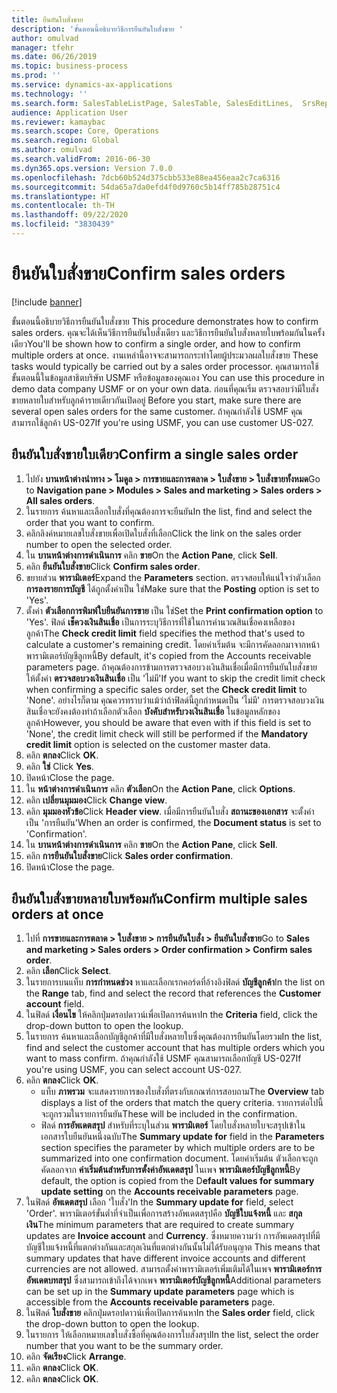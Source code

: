 ```yaml
---
title: ยืนยันใบสั่งขาย
description: 'ขั้นตอนนี้อธิบายวิธีการยืนยันใบสั่งขาย '
author: omulvad
manager: tfehr
ms.date: 06/26/2019
ms.topic: business-process
ms.prod: ''
ms.service: dynamics-ax-applications
ms.technology: ''
ms.search.form: SalesTableListPage, SalesTable, SalesEditLines,  SrsReportViewerForm, CustConfirmJournal, SysQueryForm, SysQueryFieldLookUp, SysLookup, SalesParmIdLookup, SalesUnconfirmedOrdersPart
audience: Application User
ms.reviewer: kamaybac
ms.search.scope: Core, Operations
ms.search.region: Global
ms.author: omulvad
ms.search.validFrom: 2016-06-30
ms.dyn365.ops.version: Version 7.0.0
ms.openlocfilehash: 7dcb60b524d375cbb533e88ea456eaa2c7ca6316
ms.sourcegitcommit: 54da65a7da0efd4f0d9760c5b14ff785b28751c4
ms.translationtype: HT
ms.contentlocale: th-TH
ms.lasthandoff: 09/22/2020
ms.locfileid: "3830439"
---
```

# <a name="confirm-sales-orders"></a><span data-ttu-id="f6e5e-103">ยืนยันใบสั่งขาย</span><span class="sxs-lookup"><span data-stu-id="f6e5e-103">Confirm sales orders</span></span>

[!include [banner](../../includes/banner.md)]

<span data-ttu-id="f6e5e-104">ขั้นตอนนี้อธิบายวิธีการยืนยันใบสั่งขาย </span><span class="sxs-lookup"><span data-stu-id="f6e5e-104">This procedure demonstrates how to confirm sales orders.</span></span> <span data-ttu-id="f6e5e-105">คุณจะได้เห็นวิธีการยืนยันใบสั่งเดียว และวิธีการยืนยันใบสั่งหลายใบพร้อมกันในครั้งเดียว</span><span class="sxs-lookup"><span data-stu-id="f6e5e-105">You'll be shown how to confirm a single order, and how to confirm multiple orders at once.</span></span> <span data-ttu-id="f6e5e-106">งานเหล่านี้อาจจะสามารถกระทำโดยผู้ประมวลผลใบสั่งขาย </span><span class="sxs-lookup"><span data-stu-id="f6e5e-106">These tasks would typically be carried out by a sales order processor.</span></span> <span data-ttu-id="f6e5e-107">คุณสามารถใช้ขั้นตอนนี้ในข้อมูลสาธิตบริษัท USMF หรือข้อมูลของคุณเอง </span><span class="sxs-lookup"><span data-stu-id="f6e5e-107">You can use this procedure in demo data company USMF or on your own data.</span></span> <span data-ttu-id="f6e5e-108">ก่อนที่คุณเริ่ม ตรวจสอบว่ามีใบสั่งขายหลายใบสำหรับลูกค้ารายเดียวกันเปิดอยู่ </span><span class="sxs-lookup"><span data-stu-id="f6e5e-108">Before you start, make sure there are several open sales orders for the same customer.</span></span> <span data-ttu-id="f6e5e-109">ถ้าคุณกำลังใช้ USMF คุณสามารถใช้ลูกค้า US-027</span><span class="sxs-lookup"><span data-stu-id="f6e5e-109">If you're using USMF, you can use customer US-027.</span></span>


## <a name="confirm-a-single-sales-order"></a><span data-ttu-id="f6e5e-110">ยืนยันใบสั่งขายใบเดียว</span><span class="sxs-lookup"><span data-stu-id="f6e5e-110">Confirm a single sales order</span></span>
1. <span data-ttu-id="f6e5e-111">ไปยัง **บานหน้าต่างนำทาง > โมดูล > การขายและการตลาด > ใบสั่งขาย > ใบสั่งขายทั้งหมด**</span><span class="sxs-lookup"><span data-stu-id="f6e5e-111">Go to **Navigation pane > Modules > Sales and marketing > Sales orders > All sales orders**.</span></span>
2. <span data-ttu-id="f6e5e-112">ในรายการ ค้นหาและเลือกใบสั่งที่คุณต้องการจะยืนยัน</span><span class="sxs-lookup"><span data-stu-id="f6e5e-112">In the list, find and select the order that you want to confirm.</span></span>
3. <span data-ttu-id="f6e5e-113">คลิกลิงค์หมายเลขใบสั่งขายเพื่อเปิดใบสั่งที่เลือก</span><span class="sxs-lookup"><span data-stu-id="f6e5e-113">Click the link on the sales order number to open the selected order.</span></span>
4. <span data-ttu-id="f6e5e-114">ใน **บานหน้าต่างการดำเนินการ** คลิก **ขาย**</span><span class="sxs-lookup"><span data-stu-id="f6e5e-114">On the **Action Pane**, click **Sell**.</span></span>
5. <span data-ttu-id="f6e5e-115">คลิก **ยืนยันใบสั่งขาย**</span><span class="sxs-lookup"><span data-stu-id="f6e5e-115">Click **Confirm sales order**.</span></span>
6. <span data-ttu-id="f6e5e-116">ขยายส่วน **พารามิเตอร์**</span><span class="sxs-lookup"><span data-stu-id="f6e5e-116">Expand the **Parameters** section.</span></span> <span data-ttu-id="f6e5e-117">ตรวจสอบให้แน่ใจว่าตัวเลือก **การลงรายการบัญชี** ได้ถูกตั้งค่าเป็น ใช่</span><span class="sxs-lookup"><span data-stu-id="f6e5e-117">Make sure that the **Posting** option is set to 'Yes'.</span></span>  
7. <span data-ttu-id="f6e5e-118">ตั้งค่า **ตัวเลือกการพิมพ์ใบยืนยันการขาย** เป็น ใช่</span><span class="sxs-lookup"><span data-stu-id="f6e5e-118">Set the **Print confirmation option** to 'Yes'.</span></span> <span data-ttu-id="f6e5e-119">ฟิลด์ **เช็ควงเงินสินเชื่อ** เป็นการระบุวิธีการที่ใช้ในการคำนวณสินเชื่อคงเหลือของลูกค้า</span><span class="sxs-lookup"><span data-stu-id="f6e5e-119">The **Check credit limit** field specifies the method that's used to calculate a customer's remaining credit.</span></span> <span data-ttu-id="f6e5e-120">โดยค่าเริ่มต้น จะมีการคัดลอกมาจากหน้าพารามิเตอร์บัญชีลูกหนี้</span><span class="sxs-lookup"><span data-stu-id="f6e5e-120">By default, it's copied from the Accounts receivable parameters page.</span></span> <span data-ttu-id="f6e5e-121">ถ้าคุณต้องการข้ามการตรวจสอบวงเงินสินเชื่อเมื่อมีการยืนยันใบสั่งขาย ให้ตั้งค่า **ตรวจสอบวงเงินสินเชื่อ** เป็น 'ไม่มี'</span><span class="sxs-lookup"><span data-stu-id="f6e5e-121">If you want to skip the credit limit check when confirming a specific sales order, set the **Check credit limit** to 'None'.</span></span> <span data-ttu-id="f6e5e-122">อย่างไรก็ตาม คุณควรทราบว่าแม้ว่าถ้าฟิลด์นี้ถูกกำหนดเป็น 'ไม่มี' การตรวจสอบวงเงินสินเชื่อจะยังคงต้องทำถ้าเลือกตัวเลือก **บังคับสำหรับวงเงินสินเชื่อ** ในข้อมูลหลักของลูกค้า</span><span class="sxs-lookup"><span data-stu-id="f6e5e-122">However, you should be aware that even with if this field is set to 'None', the credit limit check will still be performed if the **Mandatory credit limit** option is selected on the customer master data.</span></span> 
8. <span data-ttu-id="f6e5e-123">คลิก **ตกลง**</span><span class="sxs-lookup"><span data-stu-id="f6e5e-123">Click **OK**.</span></span>
9. <span data-ttu-id="f6e5e-124">คลิก **ใช่** </span><span class="sxs-lookup"><span data-stu-id="f6e5e-124">Click **Yes**.</span></span>
10. <span data-ttu-id="f6e5e-125">ปิดหน้า</span><span class="sxs-lookup"><span data-stu-id="f6e5e-125">Close the page.</span></span>
11. <span data-ttu-id="f6e5e-126">ใน **หน้าต่างการดำเนินการ** คลิก **ตัวเลือก**</span><span class="sxs-lookup"><span data-stu-id="f6e5e-126">On the **Action Pane**, click **Options**.</span></span>
12. <span data-ttu-id="f6e5e-127">คลิก **เปลี่ยนมุมมอง**</span><span class="sxs-lookup"><span data-stu-id="f6e5e-127">Click **Change view**.</span></span>
13. <span data-ttu-id="f6e5e-128">คลิก **มุมมองหัวข้อ**</span><span class="sxs-lookup"><span data-stu-id="f6e5e-128">Click **Header view**.</span></span> <span data-ttu-id="f6e5e-129">เมื่อมีการยืนยันใบสั่ง **สถานะของเอกสาร** จะตั้งค่าเป็น 'การยืนยัน'</span><span class="sxs-lookup"><span data-stu-id="f6e5e-129">When an order is confirmed, the **Document status** is set to 'Confirmation'.</span></span> 
14. <span data-ttu-id="f6e5e-130">ใน **บานหน้าต่างการดำเนินการ** คลิก **ขาย**</span><span class="sxs-lookup"><span data-stu-id="f6e5e-130">On the **Action Pane**, click **Sell**.</span></span>
15. <span data-ttu-id="f6e5e-131">คลิก **การยืนยันใบสั่งขาย**</span><span class="sxs-lookup"><span data-stu-id="f6e5e-131">Click **Sales order confirmation**.</span></span>
16. <span data-ttu-id="f6e5e-132">ปิดหน้า</span><span class="sxs-lookup"><span data-stu-id="f6e5e-132">Close the page.</span></span>

## <a name="confirm-multiple-sales-orders-at-once"></a><span data-ttu-id="f6e5e-133">ยืนยันใบสั่งขายหลายใบพร้อมกัน</span><span class="sxs-lookup"><span data-stu-id="f6e5e-133">Confirm multiple sales orders at once</span></span>
1. <span data-ttu-id="f6e5e-134">ไปที่ **การขายและการตลาด > ใบสั่งขาย > การยืนยันใบสั่ง > ยืนยันใบสั่งขาย**</span><span class="sxs-lookup"><span data-stu-id="f6e5e-134">Go to **Sales and marketing > Sales orders > Order confirmation > Confirm sales order**.</span></span>
2. <span data-ttu-id="f6e5e-135">คลิก **เลือก**</span><span class="sxs-lookup"><span data-stu-id="f6e5e-135">Click **Select**.</span></span>
3. <span data-ttu-id="f6e5e-136">ในรายการบนแท็บ **การกำหนดช่วง** หาและเลือกเรกคอร์ดที่อ้างอิงฟิลด์ **บัญชีลูกค้า**</span><span class="sxs-lookup"><span data-stu-id="f6e5e-136">In the list on the **Range** tab, find and select the record that references the **Customer account** field.</span></span>
4. <span data-ttu-id="f6e5e-137">ในฟิลด์ **เงื่อนไข** ให้คลิกปุ่มดรอปดาวน์เพื่อเปิดการค้นหา</span><span class="sxs-lookup"><span data-stu-id="f6e5e-137">In the **Criteria** field, click the drop-down button to open the lookup.</span></span>
5. <span data-ttu-id="f6e5e-138">ในรายการ ค้นหาและเลือกบัญชีลูกค้าที่มีใบสั่งหลายใบซึ่งคุณต้องการยืนยันโดยรวม</span><span class="sxs-lookup"><span data-stu-id="f6e5e-138">In the list, find and select the customer account that has multiple orders which you want to mass confirm.</span></span> <span data-ttu-id="f6e5e-139">ถ้าคุณกำลังใช้ USMF คุณสามารถเลือกบัญชี US-027</span><span class="sxs-lookup"><span data-stu-id="f6e5e-139">If you're using USMF, you can select account US-027.</span></span>  
6. <span data-ttu-id="f6e5e-140">คลิก **ตกลง**</span><span class="sxs-lookup"><span data-stu-id="f6e5e-140">Click **OK**.</span></span>
    - <span data-ttu-id="f6e5e-141">แท็บ **ภาพรวม** จะแสดงรายการของใบสั่งที่ตรงกับเกณฑ์การสอบถาม</span><span class="sxs-lookup"><span data-stu-id="f6e5e-141">The **Overview** tab displays a list of the orders that match the query criteria.</span></span> <span data-ttu-id="f6e5e-142">รายการต่อไปนี้จะถูกรวมในรายการยืนยัน</span><span class="sxs-lookup"><span data-stu-id="f6e5e-142">These will be included in the confirmation.</span></span>  
    - <span data-ttu-id="f6e5e-143">ฟิลด์ **การอัพเดตสรุป** สำหรับที่ระบุในส่วน **พารามิเตอร์** โดยใบสั่งหลายใบจะสรุปเข้าในเอกสารใบยืนยันหนึ่งฉบับ</span><span class="sxs-lookup"><span data-stu-id="f6e5e-143">The **Summary update for** field in the **Parameters** section specifies the parameter by which multiple orders are to be summarized into one confirmation document.</span></span> <span data-ttu-id="f6e5e-144">โดยค่าเริ่มต้น ตัวเลือกจะถูกคัดลอกจาก **ค่าเริ่มต้นสำหรับการตั้งค่าอัพเดตสรุป** ในเพจ **พารามิเตอร์บัญชีลูกหนี้**</span><span class="sxs-lookup"><span data-stu-id="f6e5e-144">By default, the option is copied from the D**efault values for summary update setting** on the **Accounts receivable parameters** page.</span></span>  
7. <span data-ttu-id="f6e5e-145">ในฟิลด์ **อัพเดตสรุป** เลือก 'ใบสั่ง'</span><span class="sxs-lookup"><span data-stu-id="f6e5e-145">In the **Summary update for** field, select 'Order'.</span></span> <span data-ttu-id="f6e5e-146">พารามิเตอร์ขั้นต่ำที่จำเป็นเพื่อการสร้างอัพเดตสรุปคือ **บัญชีใบแจ้งหนี้** และ **สกุลเงิน**</span><span class="sxs-lookup"><span data-stu-id="f6e5e-146">The minimum parameters that are required to create summary updates are **Invoice account** and **Currency**.</span></span> <span data-ttu-id="f6e5e-147">ซึ่งหมายความว่า การอัพเดตสรุปที่มีบัญชีใบแจ้งหนี้ที่แตกต่างกันและสกุลเงินที่แตกต่างกันนั้นไม่ได้รับอนุญาต </span><span class="sxs-lookup"><span data-stu-id="f6e5e-147">This means that summary updates that have different invoice accounts and different currencies are not allowed.</span></span> <span data-ttu-id="f6e5e-148">สามารถตั้งค่าพารามิเตอร์เพิ่มเติมได้ในเพจ **พารามิเตอร์การอัพเดตบทสรุป** ซึ่งสามารถเข้าถึงได้จากเพจ **พารามิเตอร์บัญชีลูกหนี้**</span><span class="sxs-lookup"><span data-stu-id="f6e5e-148">Additional parameters can be set up in the **Summary update parameters** page which is accessible from the **Accounts receivable parameters** page.</span></span> 
8. <span data-ttu-id="f6e5e-149">ในฟิลด์ **ใบสั่งขาย** คลิกปุ่มดรอปดาวน์เพื่อเปิดการค้นหา</span><span class="sxs-lookup"><span data-stu-id="f6e5e-149">In the **Sales order** field, click the drop-down button to open the lookup.</span></span>
9. <span data-ttu-id="f6e5e-150">ในรายการ ให้เลือกหมายเลขใบสั่งซื้อที่คุณต้องการใบสั่งสรุป</span><span class="sxs-lookup"><span data-stu-id="f6e5e-150">In the list, select the order number that you want to be the summary order.</span></span>
10. <span data-ttu-id="f6e5e-151">คลิก **จัดเรียง**</span><span class="sxs-lookup"><span data-stu-id="f6e5e-151">Click **Arrange**.</span></span>
11. <span data-ttu-id="f6e5e-152">คลิก **ตกลง**</span><span class="sxs-lookup"><span data-stu-id="f6e5e-152">Click **OK**.</span></span>
12. <span data-ttu-id="f6e5e-153">คลิก **ตกลง**</span><span class="sxs-lookup"><span data-stu-id="f6e5e-153">Click **OK**.</span></span>

